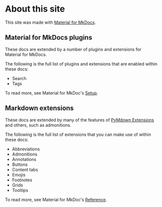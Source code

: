 # About this site

This site was made with [Material for MkDocs](https://squidfunk.github.io/mkdocs-material/).

## Material for MkDocs plugins

These docs are extended by a number of plugins and extensions for Material for MkDocs. 

The following is the full list of plugins and extensions that are enabled within these docs:

- Search
- Tags

To read more, see Material for MkDoc's [Setup](https://squidfunk.github.io/mkdocs-material/setup/).

## Markdown extensions

These docs are extended by many of the features of [PyMdown Extensions](https://facelessuser.github.io/pymdown-extensions/) and others, such as admonitions.

The following is the full list of extensions that you can make use of within these docs:

- Abbreviations
- Admonitions
- Annotations
- Buttons
- Content tabs
- Emojis
- Footnotes
- Grids
- Tooltips

To read more, see Material for MkDoc's [Reference](https://squidfunk.github.io/mkdocs-material/reference/).
